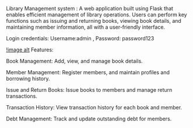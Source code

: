 Library Management system : 
A web application built using Flask that enables efficient management of library operations. Users can perform key functions such as issuing and returning books, viewing book details, and maintaining member information, all with a user-friendly interface.

Login credentials: Username:admin , Password: password123

[!image alt](https://github.com/Pavithra2406/LibraryManagement_System/blob/master/Screenshot%20(114).png?raw=true)
Features:

Book Management: Add, view, and manage book details.

Member Management: Register members, and maintain profiles and borrowing history.

Issue and Return Books: Issue books to members and manage return transactions.

Transaction History: View transaction history for each book and member.

Debt Management: Track and update outstanding debt for members.

